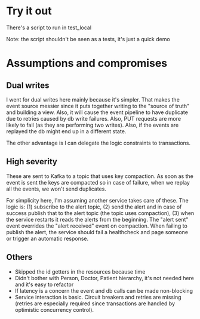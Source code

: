 # Try it out

There's a script to run in test_local

Note: the script shouldn't be seen as a tests, it's just a quick demo

# Assumptions and compromises

## Dual writes

I went for dual writes here mainly because it's simpler. That makes the event source messier since it puts
together writing to the "source of truth" and building a view.
Also, it will cause the event pipeline to have duplicate due to retries caused by db write failures. Also, PUT requests
are more likely to fail (as they are performing two writes). Also, if the events are replayed the db might end
up in a different state.

The other advantage is I can delegate the logic constraints to transactions.

## High severity

These are sent to Kafka to a topic that uses key compaction. As soon as the event is sent the keys are compacted
so in case of failure, when we replay all the events, we won't send duplicates.

For simplicity here, I'm assuming another service takes care of these. The logic is: (1) subscribe to
the alert topic, (2) send the alert and in case of success publish that to the alert topic (the topic uses
compaction), (3) when the service restarts it reads the alerts from the beginning.
The "alert sent" event overrides the "alert received" event on compaction.
When failing to publish the alert, the service should fail a healthcheck and page someone or trigger an automatic response.

## Others

- Skipped the id getters in the resources because time
- Didn't bother with Person, Doctor, Patient hierarchy, it's not needed here and it's easy to refactor
- If latency is a concern the event and db calls can be made non-blocking
- Service interaction is basic. Circuit breakers and retries are missing (retries are especially
required since transactions are handled by optimistic concurrency control).


